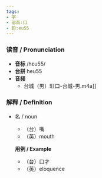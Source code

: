 ```yaml
---
tags:
- 字
- 部首:口
- 韵:eu55
---
```


### __读音__ / Pronunciation

- __音标__ /hɛu55/
- __台拼__ heu55
- __音频__
	- 台城（男）![[口-台城-男.m4a]]
### 解释 / Definition

- 名 / noun
	- （台）嘴
	- （英）mouth

	**用例 / Example**
	- （台）口才
	- （英）eloquence